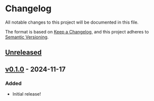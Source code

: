 # Changelog

All notable changes to this project will be documented in this file.

The format is based on [Keep a Changelog](https://keepachangelog.com/en/1.0.0/), and this project adheres to [Semantic Versioning](https://semver.org/spec/v2.0.0.html).

## [Unreleased]

## [v0.1.0] - 2024-11-17

### Added
- Initial release!

[Unreleased]: https://github.com/kylewlacy/zstd-framed/compare/v0.1.0...main
[v0.1.0]: https://github.com/kylewlacy/zstd-framed/releases/tag/v0.1.0
